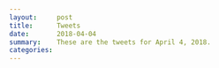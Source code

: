 ```yaml
---
layout:     post
title:      Tweets
date:       2018-04-04
summary:    These are the tweets for April 4, 2018.
categories:
---
```


